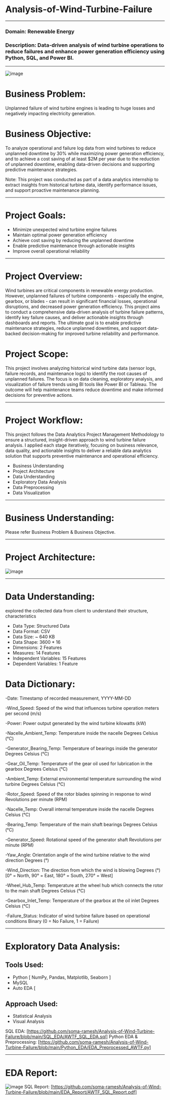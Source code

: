 # **Analysis-of-Wind-Turbine-Failure**
--------------------
### **Domain:** Renewable Energy
### **Description:** Data-driven analysis of wind turbine operations to reduce failures and enhance power generation efficiency using Python, SQL, and Power BI.
--------------------

![image](https://github.com/user-attachments/assets/1a3e19e3-16cc-46da-bd10-b1378db5c293)

# Business Problem:
Unplanned failure of wind turbine engines is leading to huge losses and negatively impacting electricity generation.

# Business Objective:
To analyze operational and failure log data from wind turbines to reduce unplanned downtime by 30% while maximizing power generation efficiency, and to achieve a cost saving of at least $2M per year due to the reduction of unplanned downtime, enabling data-driven decisions and supporting predictive maintenance strategies.

Note: This project was conducted as part of a data analytics internship to extract insights from historical turbine data, identify performance issues, and support proactive maintenance planning.

----------------------------

# Project Goals:
- Minimize unexpected wind turbine engine failures
- Maintain optimal power generation efficiency
- Achieve cost saving by reducing the unplanned downtime
- Enable predictive maintenance through actionable insights
- Improve overall operational reliability

----------------------------------

# Project Overview:
Wind turbines are critical components in renewable energy production. However, unplanned failures of turbine components - especially the engine, gearbox, or blades - can result in significant financial losses, operational disruptions, and decreased power generation efficiency. This project aims to conduct a comprehensive data-driven analysis of turbine failure patterns, identify key failure causes, and deliver actionable insights through dashboards and reports. The ultimate goal is to enable predictive maintenance strategies, reduce unplanned downtimes, and support data-backed decision-making for improved turbine reliability and performance.

# Project Scope:
This project involves analyzing historical wind turbine data (sensor logs, failure records, and maintenance logs) to identify the root causes of unplanned failures. The focus is on data cleaning, exploratory analysis, and visualization of failure trends using BI tools like Power BI or Tableau. The outcome will help maintenance teams reduce downtime and make informed decisions for preventive actions.

---------------------------------

# Project Workflow:
This project follows the Data Analytics Project Management Methodology to ensure a structured, insight-driven approach to wind turbine failure analysis. I applied each stage iteratively, focusing on business relevance, data quality, and actionable insights to deliver a reliable data analytics solution that supports preventive maintenance and operational efficiency.

- Business Understanding
- Project Architecture
- Data Understanding
- Exploratory Data Analysis
- Data Preprocessing
- Data Visualization

---------------------------------

# Business Understanding:
Please refer Business Problem & Business Objective.

---------------------------------

# Project Architecture:
![image](https://github.com/user-attachments/assets/82e513bd-8da5-4e44-b6de-d42197b6bec9)

---------------------------------

# Data Understanding:
explored the collected data from client to understand their structure, characteristics
- Data Type: Structured Data
- Data Format: CSV
- Data Size: ~ 640 KB
- Data Shape: 3600 * 16
- Dimensions: 2 Features
- Measures: 14 Features
- Independent Variables: 15 Features
- Dependent Variables: 1 Feature

# Data Dictionary:
-Date: Timestamp of recorded measurement, YYYY-MM-DD 

-Wind_Speed: Speed of the wind that influences turbine operation meters per second (m/s) 

-Power:  Power output generated by the wind turbine kilowatts (kW) 

-Nacelle_Ambient_Temp:  Temperature inside the nacelle Degrees Celsius (°C)   

-Generator_Bearing_Temp:  Temperature of bearings inside the generator Degrees Celsius (°C) 

-Gear_Oil_Temp:  Temperature of the gear oil used for lubrication in the gearbox Degrees Celsius (°C) 

-Ambient_Temp:  External environmental temperature surrounding the wind turbine Degrees Celsius (°C) 

-Rotor_Speed:  Speed of the rotor blades spinning in response to wind Revolutions per minute (RPM) 

-Nacelle_Temp:  Overall internal temperature inside the nacelle   Degrees Celsius (°C) 

-Bearing_Temp:  Temperature of the main shaft bearings Degrees Celsius (°C) 

-Generator_Speed:  Rotational speed of the generator shaft Revolutions per minute (RPM) 

-Yaw_Angle:  Orientation angle of the wind turbine relative to the wind direction Degrees (°) 

-Wind_Direction:  The direction from which the wind is blowing Degrees (°) [0° = North, 90° = East, 180° = South, 270° = West] 

-Wheel_Hub_Temp:  Temperature at the wheel hub which connects the rotor to the main shaft Degrees Celsius (°C) 

-Gearbox_Inlet_Temp:  Temperature of the gearbox at the oil inlet Degrees Celsius (°C) 

-Failure_Status:  Indicator of wind turbine failure based on operational conditions Binary (0 = No Failure, 1 = Failure)

---------------------------------

# Exploratory Data Analysis:

## Tools Used: 
- Python [ NumPy, Pandas, Matplotlib, Seaborn ]
- MySQL
- Auto EDA [ 


## Approach Used: 
- Statistical Analysis
- Visual Analysis

SQL EDA: [https://github.com/soma-ramesh/Analysis-of-Wind-Turbine-Failure/blob/main/SQL_EDA/AWTF_SQL_EDA.sql]
Python EDA & Preprocessing: [https://github.com/soma-ramesh/Analysis-of-Wind-Turbine-Failure/blob/main/Python_EDA/EDA_Preprocessed_AWTF.py]

--------------------------------------

# EDA Report:
![image](https://github.com/user-attachments/assets/b3c8ef1b-430f-4648-bbe3-177224b1b9a7)
SQL Report: [https://github.com/soma-ramesh/Analysis-of-Wind-Turbine-Failure/blob/main/EDA_Report/AWTF_SQL_Report.pdf]




